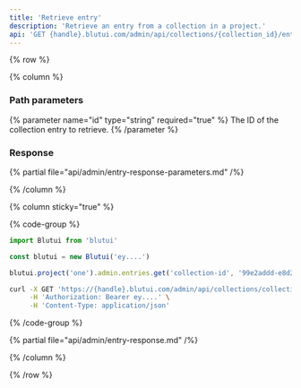 ```yaml
---
title: 'Retrieve entry'
description: 'Retrieve an entry from a collection in a project.'
api: 'GET {handle}.blutui.com/admin/api/collections/{collection_id}/entries/{id}'
---
```


{% row %}

{% column %}
### Path parameters

{% parameter name="id" type="string" required="true" %}
The ID of the collection entry to retrieve.
{% /parameter %}

### Response

{% partial file="api/admin/entry-response-parameters.md" /%}

{% /column %}

{% column sticky="true" %}

{% code-group %}

```ts {% process=false filename="Node.js" %}
import Blutui from 'blutui'

const blutui = new Blutui('ey....')

blutui.project('one').admin.entries.get('collection-id', '99e2addd-e8d2-45c3-8184-fbcae8a6cf29')
```

```bash {% process=false filename="cURL" %}
curl -X GET 'https://{handle}.blutui.com/admin/api/collections/collection-id/entries/99e2addd-e8d2-45c3-8184-fbcae8a6cf29' \
     -H 'Authorization: Bearer ey....' \
     -H 'Content-Type: application/json'
```

{% /code-group %}

{% partial file="api/admin/entry-response.md" /%}

{% /column %}

{% /row %}
